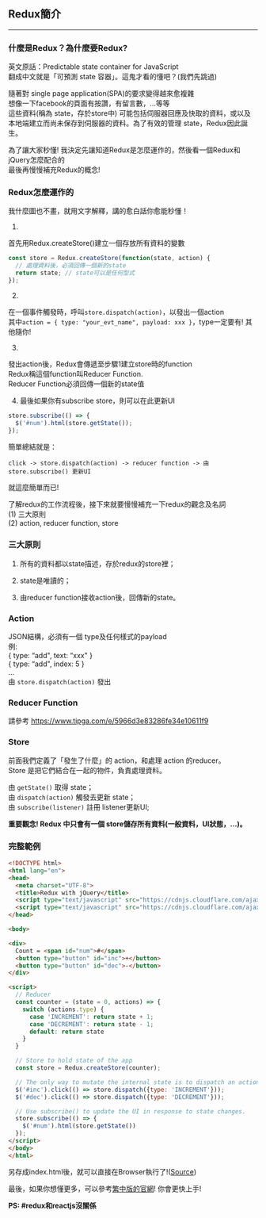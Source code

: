 ## Redux簡介
-----------------------------

### 什麼是Redux？為什麼要Redux?

英文原話：Predictable state container for JavaScript  
翻成中文就是「可預測 state 容器」。這鬼才看的懂吧？(我們先跳過)  
  
隨著對 single page application(SPA)的要求變得越來愈複雜  
想像一下facebook的頁面有按讚，有留言數，…等等  
這些資料(稱為 state，存於store中)  可能包括伺服器回應及快取的資料，或以及本地端建立而尚未保存到伺服器的資料。為了有效的管理 state，Redux因此誕生。  
  
為了讓大家秒懂! 我決定先讓知道Redux是怎麼運作的，然後看一個Redux和jQuery怎麼配合的  
最後再慢慢補充Redux的概念!  
  
  
### Redux怎麼運作的
  
我什麼圖也不畫，就用文字解釋，講的愈白話你愈能秒懂！  
  
1. 
首先用Redux.createStore()建立一個存放所有資料的變數
```js
const store = Redux.createStore(function(state, action) { 
  // 處理資料後，必須回傳一個新的state
  return state; // state可以是任何型式
});
```
  
2. 
在一個事件觸發時，呼叫`store.dispatch(action)`，以發出一個action  
其中`action = { type: "your_evt_name", payload: xxx }`，type一定要有! 其他隨你!  
  
3. 
發出action後，Redux會傳遞至步驟1建立store時的function  
Redux稱這個function叫Reducer Function.  
Reducer Function必須回傳一個新的state值  
  
4. 最後如果你有subscribe store，則可以在此更新UI
```js
store.subscribe(() => {
  $('#num').html(store.getState());
});
```
  
簡單總結就是：
```
click -> store.dispatch(action) -> reducer function -> 由 store.subscribe() 更新UI
```
  
就這麼簡單而已!  
  
了解redux的工作流程後，接下來就要慢慢補充一下redux的觀念及名詞  
(1) 三大原則  
(2) action, reducer function, store  
  
  
### 三大原則
  
1. 所有的資料都以state描述，存於redux的store裡；  
  
2. state是唯讀的；  
  
3. 由reducer function接收action後，回傳新的state。  
  
  
### Action
  
JSON結構，必須有一個 type及任何樣式的payload  
例:  
{ type: “add", text: “xxx" }  
{ type: “add", index: 5 }  
…  
由 `store.dispatch(action)` 發出  
  
  
### Reducer Function
請參考 https://www.tipga.com/e/5966d3e83286fe34e10611f9  
  
  
### Store
  
前面我們定義了「發生了什麼」的 action，和處理 action 的reducer。  
Store 是把它們結合在一起的物件，負責處理資料。  
  
由 `getState()` 取得 state；  
由 `dispatch(action)` 觸發去更新 state；  
由 `subscribe(listener)` 註冊 listener更新UI;  
  
**重要觀念! Redux 中只會有一個 store儲存所有資料(一般資料，UI狀態，…)。**  
  
  
### 完整範例
```html
<!DOCTYPE html>
<html lang="en">
<head>
  <meta charset="UTF-8">
  <title>Redux with jQuery</title>
  <script type="text/javascript" src="https://cdnjs.cloudflare.com/ajax/libs/jquery/2.2.2/jquery.min.js"></script>
  <script type="text/javascript" src="https://cdnjs.cloudflare.com/ajax/libs/redux/3.5.2/redux.js"></script>
</head>

<body>

<div>
  Count = <span id="num">#</span>
  <button type="button" id="inc">+</button>
  <button type="button" id="dec">-</button>
</div>

<script>
  // Reducer
  const counter = (state = 0, actions) => {
    switch (actions.type) {
      case 'INCREMENT': return state + 1;
      case 'DECREMENT': return state - 1;
      default: return state
    }
  }

  // Store to hold state of the app
  const store = Redux.createStore(counter);

  // The only way to mutate the internal state is to dispatch an action.
  $('#inc').click(() => store.dispatch({type: 'INCREMENT'}));
  $('#dec').click(() => store.dispatch({type: 'DECREMENT'}));

  // Use subscribe() to update the UI in response to state changes.
  store.subscribe(() => {
    $('#num').html(store.getState())
  });
</script>
</body>
</html>
```
另存成index.html後，就可以直接在Browser執行了!([Source](https://github.com/welson327/reactjs_quick_book/blob/master/Part-2_Reactjs/eg.redux_intro.html))


最後，如果你想懂更多，可以參考[繁中版的官網](https://chentsulin.github.io/redux/index.html)! 你會更快上手!

**PS: #redux和reactjs沒關係**